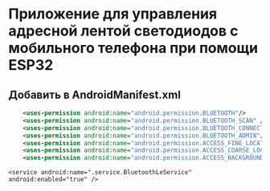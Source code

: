 # Приложение для управления адресной лентой светодиодов с мобильного телефона при помощи ESP32
## Добавить в AndroidManifest.xml
```xml
    <uses-permission android:name="android.permission.BLUETOOTH"/>
    <uses-permission android:name="android.permission.BLUETOOTH_SCAN" />
    <uses-permission android:name="android.permission.BLUETOOTH_CONNECT" />
    <uses-permission android:name="android.permission.BLUETOOTH_ADMIN"/>
    <uses-permission android:name="android.permission.ACCESS_FINE_LOCATION"/>
    <uses-permission android:name="android.permission.ACCESS_COARSE_LOCATION" />
    <uses-permission android:name="android.permission.ACCESS_BACKGROUND_LOCATION"/>
```
```aidl
<service android:name=".service.BluetoothLeService" android:enabled="true" />
```
